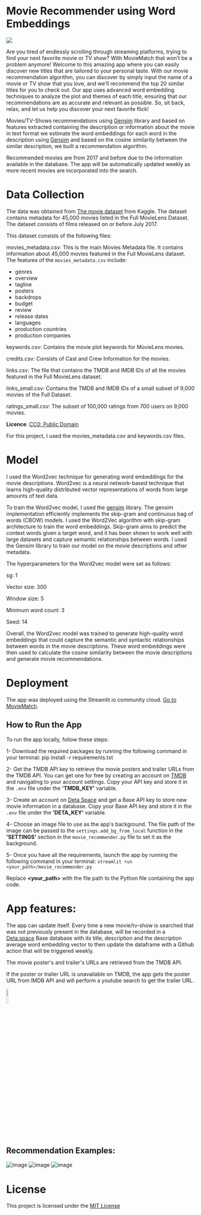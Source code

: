 # Movie Recommender using Word Embeddings

![](images/MovieMatch.gif)

Are you tired of endlessly scrolling through streaming platforms, trying to find your next favorite movie or TV show? With MovieMatch that won’t be a problem anymore! Welcome to this amazing app where you can easily discover new titles that are tailored to your personal taste. With our movie recommendation algorithm, you can discover by simply input the name of a movie or TV show that you love, and we'll recommend the top 20 similar titles for you to check out. Our app uses advanced word embedding techniques to analyze the plot and themes of each title, ensuring that our recommendations are as accurate and relevant as possible. So, sit back, relax, and let us help you discover your next favorite flick!

Movies/TV-Shows recommendations using [Gensim](https://radimrehurek.com/gensim/) library and based on features extracted containing the description or information about the movie in text format we estimate the word embeddings for each word in the description using [Gensim](https://radimrehurek.com/gensim/) and based on the cosine similarity between the similar description, we built a recommendation algorithm.

Recommended movies are from 2017 and before due to the information available in the database. The app will be automatically updated weekly as more recent movies are incorporated into the search.

# Data Collection

The data was obtained from [The movie dataset](https://www.kaggle.com/datasets/rounakbanik/the-movies-dataset) from Kaggle. The dataset contains metadata for 45,000 movies listed in the Full MovieLens Dataset. The dataset consists of films released on or before July 2017.

This dataset consists of the following files:

movies_metadata.csv: This is the main Movies Metadata file. It contains information about 45,000 movies featured in the Full MovieLens dataset.
The features of the `movies_metadata.csv` include:
* genres
* overview
* tagline
* posters
* backdrops
* budget
* review
* release dates
* languages
* production countries
* production companies

keywords.csv: Contains the movie plot keywords for MovieLens movies.

credits.csv: Consists of Cast and Crew Information for the movies.

links.csv: The file that contains the TMDB and IMDB IDs of all the movies featured in the Full MovieLens dataset.

links_small.csv: Contains the TMDB and IMDB IDs of a small subset of 9,000 movies of the Full Dataset.

ratings_small.csv: The subset of 100,000 ratings from 700 users on 9,000 movies.

**Licence**:  [CC0: Public Domain](https://creativecommons.org/publicdomain/zero/1.0/)

For this project, I used the movies_metadata.csv and keywords.csv files.

# Model 

I used the Word2vec technique for generating word embeddings for the movie descriptions. Word2vec is a neural network-based technique that learns high-quality distributed vector representations of words from large amounts of text data.

To train the Word2vec model, I used the [gensim](https://radimrehurek.com/gensim/) library. The gensim implementation efficiently implements the skip-gram and continuous bag of words (CBOW) models. I used the Word2Vec algorithm with skip-gram architecture to train the word embeddings. Skip-gram aims to predict the context words given a target word, and it has been shown to work well with large datasets and capture semantic relationships between words. I used the Gensim library to train our model on the movie descriptions and other metadata.

The hyperparameters for the Word2vec model were set as follows:

sg: 1

Vector size: 300

Window size: 5

Minimum word count: 3

Seed: 14

Overall, the Word2vec model was trained to generate high-quality word embeddings that could capture the semantic and syntactic relationships between words in the movie descriptions. These word embeddings were then used to calculate the cosine similarity between the movie descriptions and generate movie recommendations.
 
# Deployment

The app was deployed using the Streamlit.io community cloud. [Go to MovieMatch](https://moviematch.streamlit.app/).

## How to Run the App

To run the app locally, follow these steps:

1- Download the required packages by running the following command in your terminal:
  pip install -r requirements.txt
 
2- Get the TMDB API key to retrieve the movie posters and trailer URLs from the TMDB API. You can get one for free by creating an account on [TMDB](https://www.themoviedb.org/) and navigating to your account settings. Copy your API key and store it in the `.env` file under the **'TMDB_KEY'** variable.

3- Create an account on [Deta Space](https://deta.space/) and get a Base API key to store new movie information in a database. Copy your Base API key and store it in the `.env` file under the **'DETA_KEY'** variable.

4- Choose an image file to use as the app's background. The file path of the image can be passed to the `settings.add_bg_from_local` function in the **'SETTINGS'** section in the `movie_recommender.py` file to set it as the background.

5- Once you have all the requirements, launch the app by running the following command in your terminal: `streamlit run <your_path>/movie_recommender.py`

 Replace **<your_path>** with the file path to the Python file containing the app code.


# App features:

The app can update itself. Every time a new movie/tv-show is searched that was not previously present in the database, will be recorded in a [Deta.space](https://deta.space/) Base database with its title, description and the description average word embedding vector to then update the dataframe with a Github action that will be triggered weekly.

The movie poster's and trailer's URLs are retrieved from the TMDB API.

If the poster or trailer URL is unavailable on TMDB, the app gets the poster URL from IMDB API and will perform a youtube search to get the trailer URL.


<img src="https://github.com/jeshuacn/movie_recommender_app/assets/33787097/b4159afb-eeea-4c39-87a1-c54b74a59941" width="10%" height="10%">

## Recommendation Examples:

![image](https://github.com/jeshuacn/movie_recommender_app/assets/33787097/fc033365-69c2-44d6-9483-65c99d1baa10)
![image](https://github.com/jeshuacn/movie_recommender_app/assets/33787097/566be596-f819-4d59-9a4d-6b68b3ec1458)
![image](https://github.com/jeshuacn/movie_recommender_app/assets/33787097/0d44c337-77c0-4ceb-a1f8-b13657da857e)

# License
This project is licensed under the [MIT License](https://opensource.org/license/mit/)
